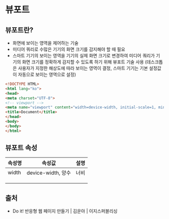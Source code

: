 # 뷰포트

## 뷰포트란?

* 화면에 보이는 영역을 제어하는 기술
* 미디어 쿼리로 수많은 기기의 화면 크기를 감지해야 할 때 필요
* 스마트 기기의 보이는 영역을 기기의 실제 화면 크기로 변경하여 미디어 쿼리가 기기의 화면 크기를 정확하게 감지할 수 있도록 하기 위해 뷰포트 기술 사용 (데스크톱은 사용자가 지정한 해상도에 따라 보이는 영역이 결정, 스마트 기기는 기본 설정값이 자동으로 보이는 영역으로 설정)

```html
<!DOCTYPE HTML>
<html lang="ko">
<head>
<meta charset="UTF-8">
<!-- viewport -->
<meta name="viewport" content="width=device-width, initial-scale=1, minimum-scale=1, maximum-scale=1, user-scalable=no">
<title>Document</title>
</head>
<body>
</body>
</html>
```

## 뷰포트 속성

| 속성명   | 속성값              | 설명 |
| ----- | ---------------- | -- |
| width | device-width, 양수 | 너비 |
|       |                  |    |
|       |                  |    |
|       |                  |    |

## 출처

* Do it! 반응형 웹 페이지 만들기 | 김운아 | 이지스퍼블리싱

